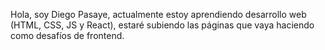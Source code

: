 Hola, soy Diego Pasaye, actualmente estoy aprendiendo
desarrollo web (HTML, CSS, JS y React), estaré subiendo las páginas que vaya haciendo como desafíos de frontend.

